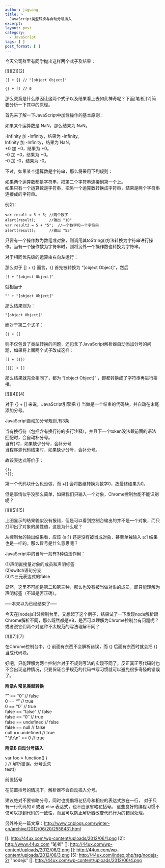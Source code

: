 ```yaml
---
author: jiguang
title: >
  JavaScript类型转换与自动分号插入
excerpt:
layout: post
category:
  - JavaScript
tags: [ ]
post_format: [ ]
---
```

今天公司群里有同学抛出这样两个式子及结果：

[![][2]][2]

    [] + {} // "[object Object]"
    
    {} + [] // 0

那么究竟是什么原因让这两个式子以及结果看上去如此神奇呢？下面[笔者][2]简要分析一下其中的原理。

首先来了解一下JavaScript中加性操作的基本原则：

如果某个运算数是 NaN，那么结果为 NaN。

-Infinity 加 -Infinity，结果为 -Infinity。  
Infinity 加 -Infinity，结果为 NaN。  
+0 加 +0，结果为 +0。  
-0 加 +0，结果为 +0。  
-0 加 -0，结果为 -0。

不过，如果某个运算数是字符串，那么将采用下列规则：

如果两个运算数都是字符串，把第二个字符串连接到第一个上。  
如果只有一个运算数是字符串，把另一个运算数转换成字符串，结果是两个字符串连接成的字符串。

例如：

    var result = 5 + 5;	//两个数字
    alert(result);		//输出 "10"
    var result2 = 5 + "5";	//一个数字和一个字符串
    alert(result);		//输出 "55"

只要有一个操作数为数组或对象，则调用其toString()方法转换为字符串进行操作。当有一个操作数为字符串时，则将另外一个操作数也转换为字符串。

对于相同优先级的运算由右向左运行：

那么对于 [] + {} 而言，{} 首先被转换为 “[object Object]“，然后

    [] + "[object Object]"

就相当于

    "" + "[object Object]"

那么结果则为：

    "[object Object]"

而对于第二个式子：

    {} + []

则不仅包含了类型转换的问题，还包含了JavaScript解析器自动添加分号的问题，如果将上面两个式子改成这样：

    [] + ({})
    
    ({}) + []

那么结果就完全相同了，都为 “[object Object]” ，即都转换成了字符串再进行拼接。

[![][4]][4]

对于 {} + [] 来说，JavaScript引擎把 {} 当做是一个结束的代码块，并自动在末尾添加分号。

JavaScript自动加分号规则,有3条

当有换行符（包括含有换行符的多行注释），并且下一个token没法跟前面的语法匹配时，会自动补分号。  
当有}时，如果缺少分号，会补分号  
当程序源代码结束时，如果缺少分号，会补分号。

故该表达式等价于：

    {};
    +[];

第一个代码块什么也没做，而 +[] 会将数组转换为数字0，故最终结果为0。

但是事情似乎没那么简单，如果我们只输入一个对象，Chrome控制台能不能识别呢？

[![][5]][5]

上图显示的结果貌似没有报错，但是可以看到控制台输出的并不是一个对象，而只打印出了对象的属性值，这是为什么呢？

从控制台的输出结果看，应该 {a:1} 还是没有被当成对象，甚至单独输入 a:1 结果也是一样的。那么冒号是什么意思呢？

JavaScript中的冒号一般有3种语法作用：

(1)声明直接量对象的成员和声明标签  
(2)switch语句分支  
(3)?:三元表达式的false

显然，这里不可能是第二和第三种，那么也没有被当做对象的成员，即只能理解为声明标签（不知是否正确）。

—–本来以为已经结束了—–

今天在[nodejs][5]控制台里，又想起了这个例子，结果试了一下发现node解析跟Chrome解析不同，那么既然都是V8，是否可以理解为Chrome控制台有问题呢？或者说它们两个对这种不太规范的写法理解不同？

[![][7]][7]

在Chrome控制台中，{} 前面有东西不会解析错误，而 {} 后面有东西时就会把 {} 当成代码块。

好吧，只能理解为两个控制台对于不规则写法的实现不同了，反正真正写代码时也不会出现这种情况，只要保证合乎规范的代码书写习惯就可以避免很多奇怪的错误了。

**附录A 常见类型转换**

“” == “0″ // false  
0 == “” // true  
0 == “0″ // true  
false == “false” // false  
false == “0″ // true  
false == undefined // false  
false == null // false  
null == undefined // true  
” \t\r\n” == 0 // true

**附录B 自动分号插入**

var foo = function() {  
} // 解析错误，分号丢失  
test()

前置括号

在前置括号的情况下，解析器不会自动插入分号。

建议绝对不要省略分号，同时也提倡将花括号和相应的表达式放在一行， 对于只有一行代码的 if 或者 else 表达式，也不应该省略花括号。 这些良好的编程习惯不仅可以提到代码的一致性，而且可以防止解析器改变代码行为的错误处理。

另外补充一篇文章：<http://www.cnblogs.com/winter-cn/archive/2012/06/20/2556431.html>

 []: http://44ux.com/wp-content/uploads/2012/06/1.png
 [2]: http://www.44ux.com "笔者"
 []: http://44ux.com/wp-content/uploads/2012/06/2.png
 []: http://44ux.com/wp-content/uploads/2012/06/3.png
 [5]: http://44ux.com/index.php/tag/nodejs-2/ "nodejs"
 []: http://44ux.com/wp-content/uploads/2012/06/4.png